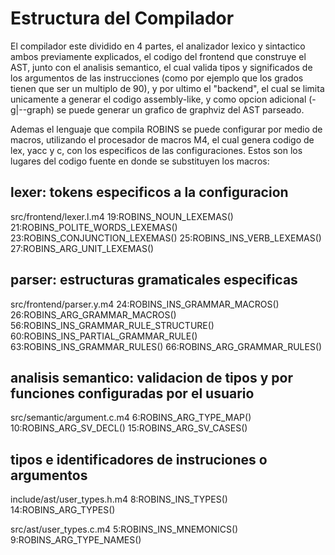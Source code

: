 # Estructura del Compilador

El compilador este dividido en 4 partes, el analizador lexico y sintactico
ambos previamente explicados, el codigo del frontend que construye el AST,
junto con el analisis semantico, el cual valida tipos y significados de los
argumentos de las instrucciones (como por ejemplo que los grados tienen que ser
un multiplo de 90), y por ultimo el "backend", el cual se limita unicamente a
generar el codigo assembly-like, y como opcion adicional (-g|--graph) se puede
generar un grafico de graphviz del AST parseado.

Ademas el lenguaje que compila ROBINS se puede configurar por medio de macros,
utilizando el procesador de macros M4, el cual genera codigo de lex, yacc y c,
con los especificos de las configuraciones. Estos son los lugares del codigo
fuente en donde se substituyen los macros:

## lexer: tokens especificos a la configuracion
src/frontend/lexer.l.m4
19:ROBINS_NOUN_LEXEMAS()
21:ROBINS_POLITE_WORDS_LEXEMAS()
23:ROBINS_CONJUNCTION_LEXEMAS()
25:ROBINS_INS_VERB_LEXEMAS()
27:ROBINS_ARG_UNIT_LEXEMAS()

## parser: estructuras gramaticales especificas
src/frontend/parser.y.m4
24:ROBINS_INS_GRAMMAR_MACROS()
26:ROBINS_ARG_GRAMMAR_MACROS()
56:ROBINS_INS_GRAMMAR_RULE_STRUCTURE()
60:ROBINS_INS_PARTIAL_GRAMMAR_RULE()
63:ROBINS_INS_GRAMMAR_RULES()
66:ROBINS_ARG_GRAMMAR_RULES()

## analisis semantico: validacion de tipos y por funciones configuradas por el usuario
src/semantic/argument.c.m4
6:ROBINS_ARG_TYPE_MAP()
10:ROBINS_ARG_SV_DECL()
15:ROBINS_ARG_SV_CASES()

## tipos e identificadores de instruciones o argumentos
include/ast/user_types.h.m4
8:ROBINS_INS_TYPES()
14:ROBINS_ARG_TYPES()

src/ast/user_types.c.m4
5:ROBINS_INS_MNEMONICS()
9:ROBINS_ARG_TYPE_NAMES()
